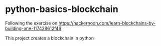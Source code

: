 # python-basics-blockchain

Following the exercise on https://hackernoon.com/learn-blockchains-by-building-one-117428612f46 

This project creates a blockchain in python
